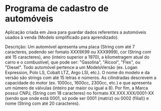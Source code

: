 # Programa de cadastro de automóveis

Aplicação criada em Java para guardar dados referentes a automóveis usados à venda (Modelo simplificado para aprendizado).

Descrição:
Um automóvel apresenta uma placa (String com até 7 caracteres, podendo ser fomato XXX9X99 ou XXX9999), cor (String com até 15 caracteres), ano (inteiro superior a 1970), a kilometragem atual do carro e o combustível, que pode ser: "Gasolina", "Álcool", "Flex", ou "Diesel". Todo automóvel pertence a um ModeloVersão (ex. Logan Expression, Polo LS, Cobalt LTZ, Argo LSI, etc.). O nome do modelo e da versão são strings com até 15 letras e números. As cilindradas descrevem a capacidade do motor (ex. 1000cc, 1600cc, 2300cc, etc.) e que apresenta um número de válvulas (inteiro par maior ou igual a 8). Por fim, a Marca possui CNPJ, (String com 18 caracteres) no formato XX.XXX.XXX/0001-XX (sendo que onde está 0001, só pode ser 0001 (matriz) ou 0002 (filial)) e nome (String com até 20 caracteres).
